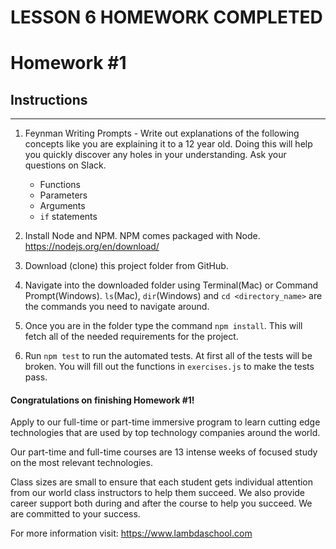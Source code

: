 # LESSON 6 HOMEWORK COMPLETED

# Homework #1

## Instructions
---
1. Feynman Writing Prompts - Write out explanations of the following concepts like you are explaining it to a 12 year old.  Doing this will help you quickly discover any holes in your understanding.  Ask your questions on Slack.
		
	* Functions
	* Parameters
	* Arguments
	* `if` statements


2. Install Node and NPM.  NPM comes packaged with Node. https://nodejs.org/en/download/


3. Download (clone) this project folder from GitHub.


4. Navigate into the downloaded folder using Terminal(Mac) or Command Prompt(Windows).  `ls`(Mac), `dir`(Windows) and `cd <directory_name>` are the commands you need to navigate around.


5. Once you are in the folder type the command `npm install`.  This will fetch all of the needed requirements for the project.


6. Run `npm test` to run the automated tests.  At first all of the tests will be broken.  You will fill out the functions in `exercises.js` to make the tests pass.


#### Congratulations on finishing Homework #1!
Apply to our full-time or part-time immersive program to learn cutting edge technologies that are used by top technology companies around the world.

Our part-time and full-time courses are 13 intense weeks of focused study on the most relevant technologies.  

Class sizes are small to ensure that each student gets individual attention from our world class instructors to help them succeed.  We also provide career support both during and after the course to help you succeed.  We are committed to your success.

For more information visit: https://www.lambdaschool.com
